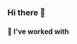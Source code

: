 ### Hi there 👋

#### 🔭 I've worked with 

<p align="left">
    <img src="https://img.shields.io/badge/Python-B7178C?logo=python&logoColor=white&style=flat-square" alt="">
    <img src="https://img.shields.io/badge/C++-B7178C?logo=cpp+&logoColor=white&style=flat-square" alt="">
    <img src="https://img.shields.io/badge/HTML-B7178C?logo=html5&logoColor=white&style=flat-square" alt="">
    <img src="https://img.shields.io/badge/Java-B7178C?logo=java&logoColor=white&style=flat-square" alt="">
    <img src="https://img.shields.io/badge/Docker-B7178C?logo=docker&logoColor=white&style=flat-square" alt="">
    
</p>

<!--
**sabrizzs/sabrizzs** is a ✨ _special_ ✨ repository because its `README.md` (this file) appears on your GitHub profile.

Here are some ideas to get you started:

- 🔭 I’m currently working on ...
- 🌱 I’m currently learning ...
- 👯 I’m looking to collaborate on ...
- 🤔 I’m looking for help with ...
- 💬 Ask me about ...
- 📫 How to reach me: ...
- 😄 Pronouns: ...
- ⚡ Fun fact: ...
-->
